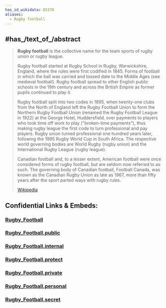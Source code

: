 ```yaml
---
has_id_wikidata: Q5378
aliases:
  - Rugby football
---
```



## #has_/text_of_/abstract 

> **Rugby football** is the collective name for the team sports of rugby union or rugby league.
>
> Rugby football started at Rugby School in Rugby, Warwickshire, England, where the rules were first codified in 1845. Forms of football in which the ball was carried and tossed date to the Middle Ages (see medieval football). Rugby football spread to other English public schools in the 19th century and across the British Empire as former pupils continued to play it.
>
> Rugby football split into two codes in 1895, when twenty-one clubs from the North of England left the Rugby Football Union to form the Northern Rugby Football Union (renamed the Rugby Football League in 1922) at the George Hotel, Huddersfield, over payments to players who took time off work to play ("broken-time payments"), thus making rugby league the first code to turn professional and pay players. Rugby union turned professional one hundred years later, following the 1995 Rugby World Cup in South Africa. The respective world governing bodies are World Rugby (rugby union) and the International Rugby League (rugby league).
>
> Canadian football and, to a lesser extent, American football were once considered forms of rugby football, but are seldom now referred to as such. The governing body of Canadian football, Football Canada, was known as the Canadian Rugby Union as late as 1967, more than fifty years after the sport parted ways with rugby rules.
>
> [Wikipedia](https://en.wikipedia.org/wiki/Rugby%20football) 





## Confidential Links & Embeds: 

### [Rugby_Football](/_Standards/bio/Society/Communication/Performing_Arts/Sport/Team_Sport/Rugby_Football.md) 

### [Rugby_Football.public](/_public/bio/Society/Communication/Performing_Arts/Sport/Team_Sport/Rugby_Football.public.md) 

### [Rugby_Football.internal](/_internal/bio/Society/Communication/Performing_Arts/Sport/Team_Sport/Rugby_Football.internal.md) 

### [Rugby_Football.protect](/_protect/bio/Society/Communication/Performing_Arts/Sport/Team_Sport/Rugby_Football.protect.md) 

### [Rugby_Football.private](/_private/bio/Society/Communication/Performing_Arts/Sport/Team_Sport/Rugby_Football.private.md) 

### [Rugby_Football.personal](/_personal/bio/Society/Communication/Performing_Arts/Sport/Team_Sport/Rugby_Football.personal.md) 

### [Rugby_Football.secret](/_secret/bio/Society/Communication/Performing_Arts/Sport/Team_Sport/Rugby_Football.secret.md)

